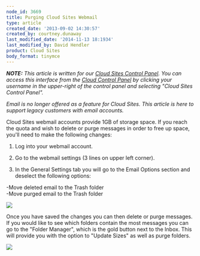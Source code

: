 ```yaml
---
node_id: 3669
title: Purging Cloud Sites Webmail
type: article
created_date: '2013-09-02 14:30:57'
created_by: courtney.dunaway
last_modified_date: '2014-11-13 18:1934'
last_modified_by: David Hendler
product: Cloud Sites
body_format: tinymce
---
```


***NOTE:** This article is written for our [Cloud Sites Control
Panel](https://manage.rackspacecloud.com). You can access this interface
from the [Cloud Control Panel](https://mycloud.rackspace.com) by
clicking your username in the upper-right of the control panel and
selecting "Cloud Sites Control Panel".*

*Email is no longer offered as a feature for Cloud Sites.  This article
is here to support legacy customers with email accounts.*

Cloud Sites webmail accounts provide 1GB of storage space.  If you reach
the quota and wish to delete or purge messages in order to free up
space, you'll need to make the following changes:

1.  Log into your webmail account.

2.  Go to the webmail settings (3 lines on upper left corner).

3.  In the General Settings tab you will go to the Email Options section
and deselect the following options:

-Move deleted email to the Trash folder<br>
 -Move purged email to the Trash folder

![](/knowledge_center/sites/default/files/field/image/CourtneyPic1.png)

Once you have saved the changes you can then delete or purge messages. 
If you would like to see which folders contain the most messages you can
go to the "Folder Manager", which is the gold button next to the Inbox. 
This will provide you with the option to "Update Sizes" as well as purge
folders.

![](/knowledge_center/sites/default/files/field/image/CourtneyPic2.png)

 

